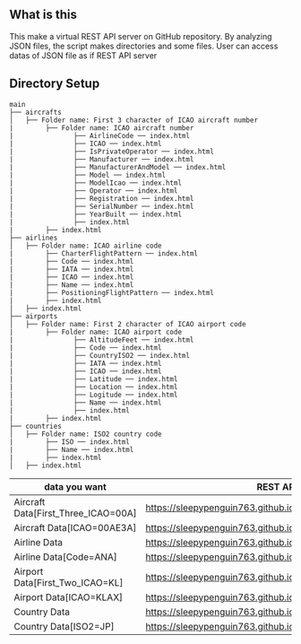 ## What is this
This make a virtual REST API server on GitHub repository.
By analyzing JSON files, the script makes directories and some files.
User can access datas of JSON file as if REST API server


## Directory Setup
```
main
├── aircrafts
│   ├── Folder name: First 3 character of ICAO aircraft number
|        ├── Folder name: ICAO aircraft number
|               ├── AirlineCode ── index.html
|               ├── ICAO ── index.html
|               ├── IsPrivateOperator ── index.html
|               ├── Manufacturer ── index.html
|               ├── ManufacturerAndModel ── index.html
|               ├── Model ── index.html
|               ├── ModelIcao ── index.html
|               ├── Operator ── index.html
|               ├── Registration ── index.html
|               ├── SerialNumber ── index.html
|               ├── YearBuilt ── index.html
|               ├── index.html
|        ├── index.html
├── airlines
│   ├── Folder name: ICAO airline code
|        ├── CharterFlightPattern ── index.html
|        ├── Code ── index.html
|        ├── IATA ── index.html
|        ├── ICAO ── index.html
|        ├── Name ── index.html
|        ├── PositioningFlightPattern ── index.html
|        ├── index.html
│   ├── index.html
├── airports
│   ├── Folder name: First 2 character of ICAO airport code
|        ├── Folder name: ICAO airport code
|               ├── AltitudeFeet ── index.html
|               ├── Code ── index.html
|               ├── CountryISO2 ── index.html
|               ├── IATA ── index.html
|               ├── ICAO ── index.html
|               ├── Latitude ── index.html
|               ├── Location ── index.html
|               ├── Logitude ── index.html
|               ├── Name ── index.html
|               ├── index.html
|        ├── index.html
├── countries
│   ├── Folder name: ISO2 country code
|        ├── ISO ── index.html
|        ├── Name ── index.html
|        ├── index.html
│   ├── index.html
```

|  data you want  |  REST API URL  |
| ---- | ---- |
|  Aircraft Data[First_Three_ICAO=00A]   |  https://sleepypenguin763.github.io/Aviation/aircrafts/00A/  |
|  Aircraft Data[ICAO=00AE3A]   |  https://sleepypenguin763.github.io/Aviation/aircrafts/00A/00AE3A  |
|  Airline Data   |  https://sleepypenguin763.github.io/Aviation/airlines/  |
|  Airline Data[Code=ANA]   |  https://sleepypenguin763.github.io/Aviation/airlines/ANA/  |
|  Airport Data[First_Two_ICAO=KL]   |  https://sleepypenguin763.github.io/Aviation/airports/KL/  |
|  Airport Data[ICAO=KLAX]   |  https://sleepypenguin763.github.io/Aviation/airports/KL/KLAX  |
|  Country Data   |  https://sleepypenguin763.github.io/Aviation/countries/  |
|  Country Data[ISO2=JP]   |  https://sleepypenguin763.github.io/Aviation/countries/JP  |
